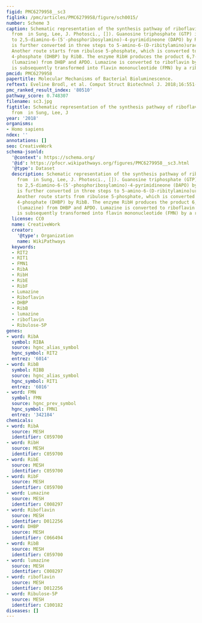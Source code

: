 ```yaml
---
figid: PMC6279958__sc3
figlink: /pmc/articles/PMC6279958/figure/sch0015/
number: Scheme 3
caption: Schematic representation of the synthesis pathway of riboflavin (adapted
  from  in Sung, Lee, J. Photosci., []). Guanosine triphosphate (GTP) is converted
  to 2,5-diamino-6-(5′-phosphoribosylamino)-4-pyrimidineone (DAPO) by RibA, which
  is further converted in three steps to 5-amino-6-(D-ribitylamino)uracil (APDO).
  Another route starts from ribulose 5-phosphate, which is converted to 3,4-dihydroxy-2-butanone
  4-phosphate (DHBP) by RibB. The enzyme RibH produces the product 6,7-dimethyl-8-ribityllumazine
  (lumazine) from DHBP and APDO. Lumazine is converted to riboflavin by RibE, which
  is subsequently transformed into flavin mononucleotide (FMN) by a riboflavin kinase.
pmcid: PMC6279958
papertitle: Molecular Mechanisms of Bacterial Bioluminescence.
reftext: Eveline Brodl, et al. Comput Struct Biotechnol J. 2018;16:551-564.
pmc_ranked_result_index: '80510'
pathway_score: 0.748307
filename: sc3.jpg
figtitle: Schematic representation of the synthesis pathway of riboflavin (adapted
  from  in Sung, Lee, J
year: '2018'
organisms:
- Homo sapiens
ndex: ''
annotations: []
seo: CreativeWork
schema-jsonld:
  '@context': https://schema.org/
  '@id': https://pfocr.wikipathways.org/figures/PMC6279958__sc3.html
  '@type': Dataset
  description: Schematic representation of the synthesis pathway of riboflavin (adapted
    from  in Sung, Lee, J. Photosci., []). Guanosine triphosphate (GTP) is converted
    to 2,5-diamino-6-(5′-phosphoribosylamino)-4-pyrimidineone (DAPO) by RibA, which
    is further converted in three steps to 5-amino-6-(D-ribitylamino)uracil (APDO).
    Another route starts from ribulose 5-phosphate, which is converted to 3,4-dihydroxy-2-butanone
    4-phosphate (DHBP) by RibB. The enzyme RibH produces the product 6,7-dimethyl-8-ribityllumazine
    (lumazine) from DHBP and APDO. Lumazine is converted to riboflavin by RibE, which
    is subsequently transformed into flavin mononucleotide (FMN) by a riboflavin kinase.
  license: CC0
  name: CreativeWork
  creator:
    '@type': Organization
    name: WikiPathways
  keywords:
  - RIT2
  - RIT1
  - FMN1
  - RibA
  - RibH
  - RibE
  - RibF
  - Lumazine
  - Riboflavin
  - DHBP
  - RibB
  - lumazine
  - riboflavin
  - Ribulose-5P
genes:
- word: RibA
  symbol: RIBA
  source: hgnc_alias_symbol
  hgnc_symbol: RIT2
  entrez: '6014'
- word: RibB
  symbol: RIBB
  source: hgnc_alias_symbol
  hgnc_symbol: RIT1
  entrez: '6016'
- word: FMN
  symbol: FMN
  source: hgnc_prev_symbol
  hgnc_symbol: FMN1
  entrez: '342184'
chemicals:
- word: RibA
  source: MESH
  identifier: C059700
- word: RibH
  source: MESH
  identifier: C059700
- word: RibE
  source: MESH
  identifier: C059700
- word: RibF
  source: MESH
  identifier: C059700
- word: Lumazine
  source: MESH
  identifier: C008297
- word: Riboflavin
  source: MESH
  identifier: D012256
- word: DHBP
  source: MESH
  identifier: C066494
- word: RibB
  source: MESH
  identifier: C059700
- word: lumazine
  source: MESH
  identifier: C008297
- word: riboflavin
  source: MESH
  identifier: D012256
- word: Ribulose-5P
  source: MESH
  identifier: C100182
diseases: []
---
```

